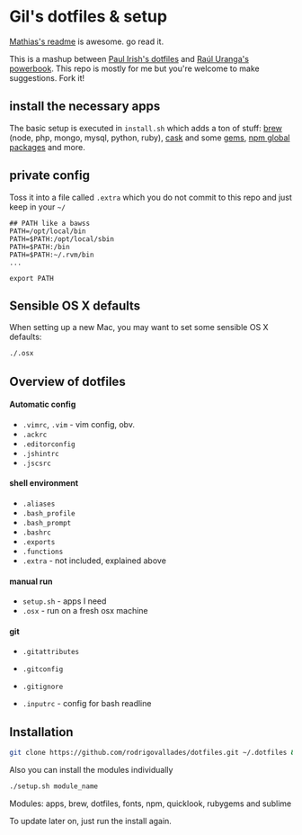 # Gil's dotfiles & setup

[Mathias's readme](https://github.com/mathiasbynens/dotfiles/) is awesome. go read it.

This is a mashup between [Paul Irish's dotfiles](https://github.com/paulirish/dotfiles) and [Raúl Uranga's powerbook](https://github.com/rauluranga/powerbook).
This repo is mostly for me but you're welcome to make suggestions. Fork it!

## install the necessary apps

The basic setup is executed in `install.sh` which adds a ton of stuff: [brew](https://github.com/rodrigovallades/dotfiles/blob/master/lib/brew) (node, php, mongo, mysql, python, ruby), [cask](https://github.com/rodrigovallades/dotfiles/blob/master/lib/apps) and some [gems](https://github.com/rodrigovallades/dotfiles/blob/master/lib/rubygems), [npm global packages](https://github.com/rodrigovallades/dotfiles/blob/master/lib/npm) and more.

## private config

Toss it into a file called `.extra` which you do not commit to this repo and just keep in your `~/`


```shell
## PATH like a bawss
PATH=/opt/local/bin
PATH=$PATH:/opt/local/sbin
PATH=$PATH:/bin
PATH=$PATH:~/.rvm/bin
...

export PATH
```

## Sensible OS X defaults

When setting up a new Mac, you may want to set some sensible OS X defaults:

```bash
./.osx
```

## Overview of dotfiles

####  Automatic config
* `.vimrc`, `.vim` - vim config, obv.
* `.ackrc`
* `.editorconfig`
* `.jshintrc`
* `.jscsrc`

#### shell environment
* `.aliases`
* `.bash_profile`
* `.bash_prompt`
* `.bashrc`
* `.exports`
* `.functions`
* `.extra` - not included, explained above

#### manual run
* `setup.sh` - apps I need
* `.osx` - run on a fresh osx machine

#### git
* `.gitattributes`
* `.gitconfig`
* `.gitignore`

* `.inputrc` - config for bash readline

## Installation

```bash
git clone https://github.com/rodrigovallades/dotfiles.git ~/.dotfiles && cd ~/.dotfiles && ./setup.sh
```

Also you can install the modules individually
```bash
./setup.sh module_name
```

Modules: apps, brew, dotfiles, fonts, npm, quicklook, rubygems and sublime

To update later on, just run the install again.
